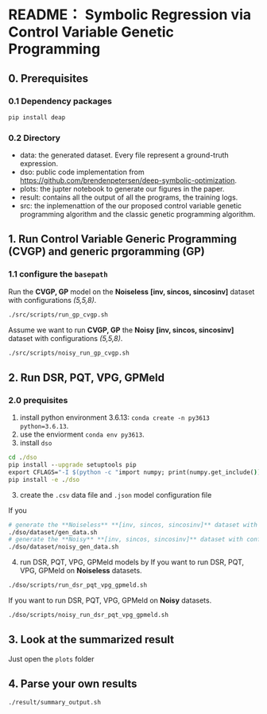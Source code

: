 # README： Symbolic Regression via Control Variable Genetic Programming #


## 0. Prerequisites

### 0.1 Dependency packages
```bash
pip install deap
```


### 0.2 Directory 

- data: the generated dataset. Every file represent a ground-truth expression.
- dso: public code implementation from https://github.com/brendenpetersen/deep-symbolic-optimization.
- plots: the jupter notebook to generate our figures in the paper.
- result: contains all the output of all the programs, the training logs.
- src: the inplemenattion of the our proposed control variable genetic programming algorithm and the classic genetic programming algorithm.


## 1. Run Control Variable Generic Programming (CVGP) and generic prgoramming (GP)

### 1.1 configure the `basepath`
Run the **CVGP, GP** model on the **Noiseless** **[inv, sincos, sincosinv]** dataset with configurations *(5,5,8)*.

```bash
./src/scripts/run_gp_cvgp.sh
```


Assume we want to run **CVGP, GP** the **Noisy** **[inv, sincos, sincosinv]** dataset with configurations *(5,5,8)*.

```bash
./src/scripts/noisy_run_gp_cvgp.sh
```


## 2. Run DSR, PQT, VPG, GPMeld

### 2.0 prequisites
1. install python environment 3.6.13: `conda create -n py3613 python=3.6.13`. 
2. use the enviorment `conda env py3613`.
3. install `dso`
```cmd
cd ./dso
pip install --upgrade setuptools pip
export CFLAGS="-I $(python -c "import numpy; print(numpy.get_include())") $CFLAGS"
pip install -e ./dso
```

3. create the `.csv` data file and `.json` model configuration file

If you 
```bash
# generate the **Noiseless** **[inv, sincos, sincosinv]** dataset with configurations *(5,5,8)*.
./dso/dataset/gen_data.sh
# generate the **Noisy** **[inv, sincos, sincosinv]** dataset with configurations *(5,5,8)*.
./dso/dataset/noisy_gen_data.sh
```


4. run DSR, PQT, VPG, GPMeld models by
If you want to run DSR, PQT, VPG, GPMeld on **Noiseless** datasets.
```bash
./dso/scripts/run_dsr_pqt_vpg_gpmeld.sh
```

If you want to run DSR, PQT, VPG, GPMeld on **Noisy** datasets.
```bash
./dso/scripts/noisy_run_dsr_pqt_vpg_gpmeld.sh
```

## 3. Look at the summarized result 
Just open the `plots` folder

## 4. Parse your own results
```bash
./result/summary_output.sh
```

